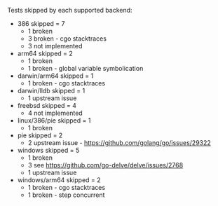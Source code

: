 Tests skipped by each supported backend:

* 386 skipped = 7
	* 1 broken
	* 3 broken - cgo stacktraces
	* 3 not implemented
* arm64 skipped = 2
	* 1 broken
	* 1 broken - global variable symbolication
* darwin/arm64 skipped = 1
	* 1 broken - cgo stacktraces
* darwin/lldb skipped = 1
	* 1 upstream issue
* freebsd skipped = 4
	* 4 not implemented
* linux/386/pie skipped = 1
	* 1 broken
* pie skipped = 2
	* 2 upstream issue - https://github.com/golang/go/issues/29322
* windows skipped = 5
	* 1 broken
	* 3 see https://github.com/go-delve/delve/issues/2768
	* 1 upstream issue
* windows/arm64 skipped = 2
	* 1 broken - cgo stacktraces
	* 1 broken - step concurrent
